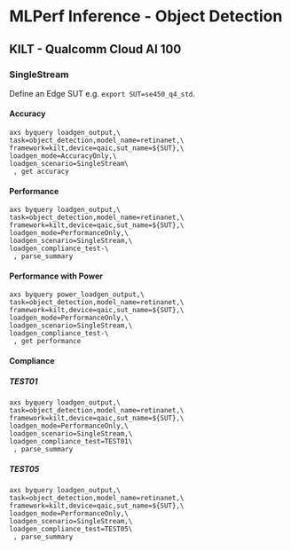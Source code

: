 # MLPerf Inference - Object Detection

## KILT - Qualcomm Cloud AI 100

### SingleStream

Define an Edge SUT e.g. `export SUT=se450_q4_std`.

#### Accuracy
```
axs byquery loadgen_output,\
task=object_detection,model_name=retinanet,\
framework=kilt,device=qaic,sut_name=${SUT},\
loadgen_mode=AccuracyOnly,\
loadgen_scenario=SingleStream\
 , get accuracy
```

#### Performance
```
axs byquery loadgen_output,\
task=object_detection,model_name=retinanet,\
framework=kilt,device=qaic,sut_name=${SUT},\
loadgen_mode=PerformanceOnly,\
loadgen_scenario=SingleStream,\
loadgen_compliance_test-\
 , parse_summary
```

#### Performance with Power
```
axs byquery power_loadgen_output,\
task=object_detection,model_name=retinanet,\
framework=kilt,device=qaic,sut_name=${SUT},\
loadgen_mode=PerformanceOnly,\
loadgen_scenario=SingleStream,\
loadgen_compliance_test-\
 , get performance
```

#### Compliance

##### TEST01
```
axs byquery loadgen_output,\
task=object_detection,model_name=retinanet,\
framework=kilt,device=qaic,sut_name=${SUT},\
loadgen_mode=PerformanceOnly,\
loadgen_scenario=SingleStream,\
loadgen_compliance_test=TEST01\
 , parse_summary
```

##### TEST05
```
axs byquery loadgen_output,\
task=object_detection,model_name=retinanet,\
framework=kilt,device=qaic,sut_name=${SUT},\
loadgen_mode=PerformanceOnly,\
loadgen_scenario=SingleStream,\
loadgen_compliance_test=TEST05\
 , parse_summary
```
